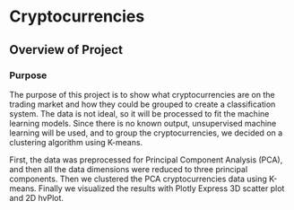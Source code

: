 # Cryptocurrencies

## Overview of Project

### Purpose

The purpose of this project is to show what cryptocurrencies are on the trading market and how they could be grouped to create a classification system. The data is not ideal, so it will be processed to fit the machine learning models. Since there is no known output, unsupervised machine learning will be used, and to group the cryptocurrencies, we decided on a clustering algorithm using K-means.

First, the data was preprocessed for Principal Component Analysis (PCA), and then all the data dimensions were reduced to three principal components. Then we clustered the PCA cryptocurrencies data using K-means. Finally we visualized the results with Plotly Express 3D scatter plot and 2D hvPlot.
